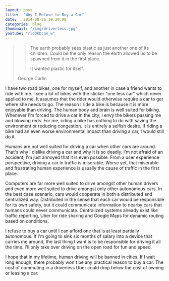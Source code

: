 ```yaml
---
layout: post
title:  "Why I Refuse to Buy a Car"
date:   2014-08-26 19:30:00
categories: blog
thumbnail: "/img/driverless.jpg"
youtube: "rld0KDcan_w"
---
```


>> The earth probably sees plastic as just another one of its children. Could be the only reason the earth allowed us to be spawned from it in the first place.
>>
>> It wanted plastic for itself.
>
> George Carlin

I have two road bikes, one for myself, and another in case a friend wants to
ride with me. I see a lot of bikes with the sticker "one less car" which never
applied to me. It assumes that the rider would otherwise require a car to get
where she needs to go. The reason I ride a bike is because it is more enjoyable
than driving. The human body and brain is well suited for biking. Whenever I'm
forced to drive a car in the city, I envy the bikers passing me and blowing reds.
For me, riding a bike has nothing to do with saving the environment
or reducing congestion. It is entirely a selfish desire. If riding a bike had
an even worse environmental impact than driving a car, I would still do it.

Humans are not well suited for driving a car when other cars are around. That's
why I dislike driving a car and why it is so deadly. I'm not afraid of an
accident, I'm just annoyed that it is even possible. From a user experience
perspective, driving a car in traffic is miserable. Worse
yet, that miserable and frustrating human experience is usually the cause of
traffic in the first place.

Computers are far more well suited to drive amongst other human drivers and even
more well suited to drive amongst only other autonomous cars. In the best case
scenario, cars would cooperate in both a distributed and centralized way.
Distributed in the sense that each car would be responsible for its own safety,
but it could communicate information to nearby cars that humans could never
communicate. Centralized systems already exist like traffic reporting, Uber for
ride sharing and Google Maps for dynamic routing based on conditions.

I refuse to buy a car until I can afford one that is at least partially
autonomous. If I'm going to sink six months of salary into a device that carries
me around, the last thing I want is to be responsible for driving it all the
time. I'll only take over driving on the open road for fun and speed.

I hope that in my lifetime, human driving will be banned in cities. If I wait
long enough, there probably won't be any practical reason to buy a car. The cost
of commuting in a driverless Uber could drop below the cost of owning or leasing
a car.
